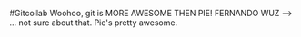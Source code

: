 #Gitcollab
Woohoo, git is MORE AWESOME THEN PIE!
FERNANDO WUZ -->
... not sure about that.  Pie's pretty awesome.

